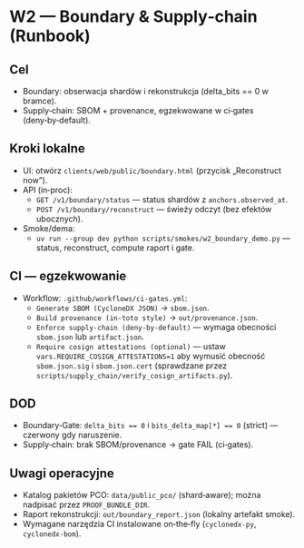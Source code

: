 <!--
+-------------------------------------------------------------+
|                          CERTEUS                            |
+-------------------------------------------------------------+
| FILE: docs/runbooks/w2_boundary_supply_chain.md            |
| ROLE: Docs runbook.                                          |
| PLIK: docs/runbooks/w2_boundary_supply_chain.md            |
| ROLA: Runbook dokumentacji.                                  |
+-------------------------------------------------------------+
-->

# W2 — Boundary & Supply‑chain (Runbook)

## Cel
- Boundary: obserwacja shardów i rekonstrukcja (delta_bits == 0 w bramce).
- Supply‑chain: SBOM + provenance, egzekwowane w ci‑gates (deny‑by‑default).

## Kroki lokalne
- UI: otwórz `clients/web/public/boundary.html` (przycisk „Reconstruct now”).
- API (in‑proc):
  - `GET /v1/boundary/status` — status shardów z `anchors.observed_at`.
  - `POST /v1/boundary/reconstruct` — świeży odczyt (bez efektów ubocznych).
- Smoke/dema:
  - `uv run --group dev python scripts/smokes/w2_boundary_demo.py` — status, reconstruct, compute raport i gate.

## CI — egzekwowanie
- Workflow: `.github/workflows/ci-gates.yml`:
  - `Generate SBOM (CycloneDX JSON)` → `sbom.json`.
  - `Build provenance (in-toto style)` → `out/provenance.json`.
  - `Enforce supply-chain (deny-by-default)` — wymaga obecności `sbom.json` lub `artifact.json`.
  - `Require cosign attestations (optional)` — ustaw `vars.REQUIRE_COSIGN_ATTESTATIONS=1` aby wymusić obecność `sbom.json.sig` i `sbom.json.cert` (sprawdzane przez `scripts/supply_chain/verify_cosign_artifacts.py`).

## DOD
- Boundary‑Gate: `delta_bits == 0` i `bits_delta_map[*] == 0` (strict) — czerwony gdy naruszenie.
- Supply‑chain: brak SBOM/provenance → gate FAIL (ci‑gates).

## Uwagi operacyjne
- Katalog pakietów PCO: `data/public_pco/` (shard‑aware); można nadpisać przez `PROOF_BUNDLE_DIR`.
- Raport rekonstrukcji: `out/boundary_report.json` (lokalny artefakt smoke).
- Wymagane narzędzia CI instalowane on‑the‑fly (`cyclonedx-py`, `cyclonedx-bom`).

